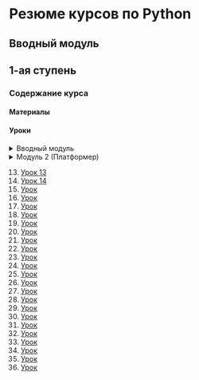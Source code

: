 # Резюме курсов по Python

## Вводный модуль

## 1-ая ступень

### Содержание курса

#### Материалы

#### Уроки
<details>
  <summary>Вводный модуль</summary>
  
1. [Урок 1](introduction-module/lesson-1/README.md)  - Знакомство с дивжком, первые шаги.
2. [Урок 2]()
3. [Урок 3]()
4. [Урок 4]()
   
</details>
<details>
  <summary>Модуль 2 (Платформер)</summary>
  
5. [Урок 1]()
6. [Урок 2]()
7. [Урок 3]()
8. [Урок 4]()
9. [Урок 5]()
10. [Урок 6]()
11. [Урок 7]()
12. [Урок 8]()
    
</details>


13. [Урок 13]()
14. [Урок 14]()
15. [Урок ]()
16. [Урок ]()
17. [Урок ]()
18. [Урок ]()
19. [Урок ]()
20. [Урок ]()
21. [Урок ]()
22. [Урок ]()
23. [Урок ]()
24. [Урок ]()
25. [Урок ]()
26. [Урок ]()
27. [Урок ]()
28. [Урок ]()
29. [Урок ]()
30. [Урок ]()
31. [Урок ]()
32. [Урок ]()
33. [Урок ]()
34. [Урок ]()
35. [Урок ]()
36. [Урок ]()



